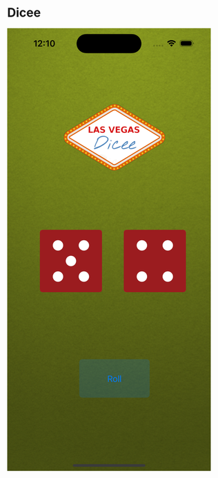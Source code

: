 # Dicee

![ios-screenshot](https://github.com/deep-awasthi/dice/blob/main/Simulator%20Screenshot%20-%20iPhone%2015%20Pro%20-%202024-05-14%20at%2012.10.33.png)
